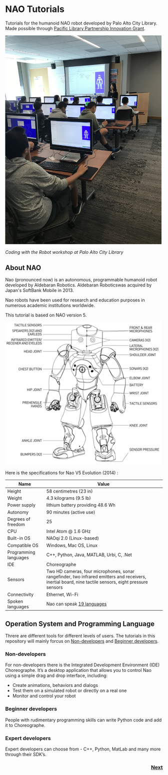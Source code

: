 
# NAO Tutorials 

Tutorials for the humanoid NAO robot developed by Palo Alto City Library. Made possible through [Pacific Library Partnership Innovation Grant](http://www.plpinfo.org/innovation-grants/).

<img src="./Tutorial/readmeImages/naoprogram.jpg" width="500px"/>

*Coding with the Robot workshop at Palo Alto City Library*

## About NAO

Nao (pronounced now) is an autonomous, programmable humanoid robot developed by Aldebaran Robotics. Aldebaran Roboticswas acquired by Japan's SoftBank Mobile in 2013.

Nao robots have been used for research and education purposes in numerous academic institutions worldwide.

This tutorial is based on NAO version 5. 

<img src="./Tutorial/readmeImages/nao_h25_pres.png" width="500px"/>

Here is the specifications for Nao V5 Evolution (2014) :

Name | Value
--- | ---
Height	| 58 centimetres (23 in)
Weight	| 4.3 kilograms (9.5 lb)
Power supply | lithium battery providing 48.6 Wh
Autonomy | 90 minutes (active use)
Degrees of freedom | 25
CPU | Intel Atom @ 1.6 GHz
Built-in OS | NAOqi 2.0 (Linux-based)
Compatible OS | Windows, Mac OS, Linux
Programming languages | C++, Python, Java, MATLAB, Urbi, C, .Net
IDE | Choreographe
Sensors | Two HD cameras, four microphones, sonar rangefinder, two infrared emitters and receivers, inertial board, nine tactile sensors, eight pressure sensors
Connectivity | Ethernet, Wi-Fi
Spoken languages | Nao can speak [19 languages](http://doc.aldebaran.com/1-14/news/1.14.1/whatsnew.html)

## Operation System and Programming Language

Threre are different tools for different levels of users. The tutorials in this repository will mainly forcus on [Non-developers](#Non-developers) and [Beginner developers](#Beginner-developers).

### Non-developers

For non-developers there is the Integrated Development Environment (IDE) Choreographe. It’s a desktop application that allows you to control Nao using a simple drag and drop interface, including:

* Create animations, behaviors and dialogs
* Test them on a simulated robot or directly on a real one
* Monitor and control your robot

### Beginner developers

People with rudimentary programming skills can write Python code and add it to Choreographe. 

### Expert developers

Expert developers can choose from - C++, Python, MatLab and many more through their SDK’s. 


<h3 align="right"><a href="Tutorial/README1.md">Next</a></h3>
